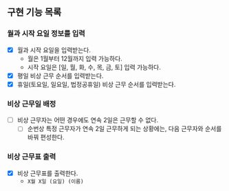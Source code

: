 ## 구현 기능 목록

### 월과 시작 요일 정보를 입력

- [x] 월과 시작 요일을 입력받는다.
    - 월은 1월부터 12월까지 입력 가능하다.
    - 시작 요일은 [일, 월, 화, 수, 목, 금, 토] 입력 가능하다.
- [x] 평일 비상 근무 순서를 입력받는다.
- [x] 휴일(토요일, 일요일, 법정공휴일) 비상 근무 순서를 입력받는다.

### 비상 근무일 배정

- [ ] 비상 근무자는 어떤 경우에도 연속 2일은 근무할 수 없다.
    - [ ] 순번상 특정 근무자가 연속 2일 근무하게 되는 상황에는, 다음 근무자와 순서를 바꿔 편성한다.

### 비상 근무표 출력

- [x] 비상 근무표를 출력한다.
    - `X월 X일 (요일) (이름)`